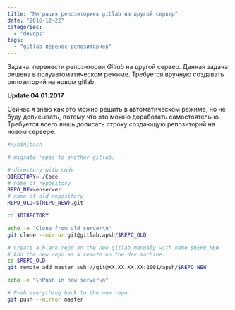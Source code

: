 ```yaml
---
title: "Миграция репозиториев gitlab на другой сервер"
date: "2016-12-22"
categories:
  - "devops"
tags:
  - "gitlab перенос репозиториев"
---
```


<!--more-->

Задача: перенести репозитории *Gitlab* на другой сервер. Данная задача решена в полуавтоматическом режиме.
Требуется вручную создавать репозиторий на новом gitlab.

**Update 04.01.2017**

Сейчас я знаю как это можно решить в автоматическом режиме, но не буду дописывать, потому что это можно доработать самостоятельно.
Требуется всего лишь дописать строку создающую репозиторий на новом сервере.

```bash
#!/bin/bash

# migrate repos to another gitlab.

# directory with code
DIRECTORY=~/Code
# name of repository
REPO_NEW=enserver
# name of old repository
REPO_OLD=${REPO_NEW}.git

cd $DIRECTORY

echo -e "Clone from old server\n"
git clone --mirror git@gitlab:apsh/$REPO_OLD

# Create a blank repo on the new gitlab manualy with name $REPO_NEW
# Add the new repo as a remote on the dev machine.
cd $REPO_OLD
git remote add master ssh://git@XX.XX.XX.XX:2001/apsh/$REPO_NEW

echo -e "\nPush in new server\n"

# Push everything back to the new repo.
git push --mirror master

```
